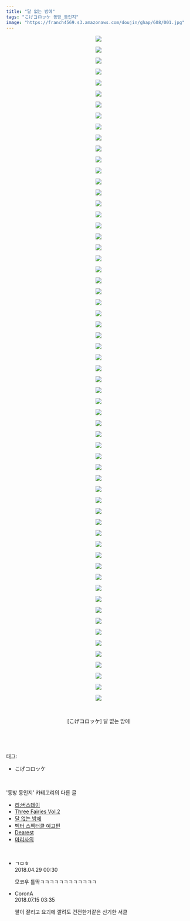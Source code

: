 ```yaml
---
title: "달 없는 밤에"
tags: "こげコロッケ 동방_동인지"
image: "https://franch4569.s3.amazonaws.com/doujin/ghap/608/001.jpg"
---
```

<div class="article">
<p style="text-align: center; clear: none; float: none;"><img src="{{ site.imgserver2 }}/ghap/608/001.jpg"/></p>
<p style="text-align: center; clear: none; float: none;"><img src="{{ site.imgserver2 }}/ghap/608/002.jpg"/></p>
<p style="text-align: center; clear: none; float: none;"><img src="{{ site.imgserver2 }}/ghap/608/003.jpg"/></p>
<p style="text-align: center; clear: none; float: none;"><img src="{{ site.imgserver2 }}/ghap/608/004.jpg"/></p>
<p style="text-align: center; clear: none; float: none;"><img src="{{ site.imgserver2 }}/ghap/608/005.jpg"/></p>
<p style="text-align: center; clear: none; float: none;"><img src="{{ site.imgserver2 }}/ghap/608/006.jpg"/></p>
<p style="text-align: center; clear: none; float: none;"><img src="{{ site.imgserver2 }}/ghap/608/007.jpg"/></p>
<p style="text-align: center; clear: none; float: none;"><img src="{{ site.imgserver2 }}/ghap/608/008.jpg"/></p>
<p style="text-align: center; clear: none; float: none;"><img src="{{ site.imgserver2 }}/ghap/608/009.jpg"/></p>
<p style="text-align: center; clear: none; float: none;"><img src="{{ site.imgserver2 }}/ghap/608/010.jpg"/></p>
<p style="text-align: center; clear: none; float: none;"><img src="{{ site.imgserver2 }}/ghap/608/011.jpg"/></p>
<p style="text-align: center; clear: none; float: none;"><img src="{{ site.imgserver2 }}/ghap/608/012.jpg"/></p>
<p style="text-align: center; clear: none; float: none;"><img src="{{ site.imgserver2 }}/ghap/608/013.jpg"/></p>
<p style="text-align: center; clear: none; float: none;"><img src="{{ site.imgserver2 }}/ghap/608/014.jpg"/></p>
<p style="text-align: center; clear: none; float: none;"><img src="{{ site.imgserver2 }}/ghap/608/015.jpg"/></p>
<p style="text-align: center; clear: none; float: none;"><img src="{{ site.imgserver2 }}/ghap/608/016.jpg"/></p>
<p style="text-align: center; clear: none; float: none;"><img src="{{ site.imgserver2 }}/ghap/608/017.jpg"/></p>
<p style="text-align: center; clear: none; float: none;"><img src="{{ site.imgserver2 }}/ghap/608/018.jpg"/></p>
<p style="text-align: center; clear: none; float: none;"><img src="{{ site.imgserver2 }}/ghap/608/019.jpg"/></p>
<p style="text-align: center; clear: none; float: none;"><img src="{{ site.imgserver2 }}/ghap/608/020.jpg"/></p>
<p style="text-align: center; clear: none; float: none;"><img src="{{ site.imgserver2 }}/ghap/608/021.jpg"/></p>
<p style="text-align: center; clear: none; float: none;"><img src="{{ site.imgserver2 }}/ghap/608/022.jpg"/></p>
<p style="text-align: center; clear: none; float: none;"><img src="{{ site.imgserver2 }}/ghap/608/023.jpg"/></p>
<p style="text-align: center; clear: none; float: none;"><img src="{{ site.imgserver2 }}/ghap/608/024.jpg"/></p>
<p style="text-align: center; clear: none; float: none;"><img src="{{ site.imgserver2 }}/ghap/608/025.jpg"/></p>
<p style="text-align: center; clear: none; float: none;"><img src="{{ site.imgserver2 }}/ghap/608/026.jpg"/></p>
<p style="text-align: center; clear: none; float: none;"><img src="{{ site.imgserver2 }}/ghap/608/027.jpg"/></p>
<p style="text-align: center; clear: none; float: none;"><img src="{{ site.imgserver2 }}/ghap/608/028.jpg"/></p>
<p style="text-align: center; clear: none; float: none;"><img src="{{ site.imgserver2 }}/ghap/608/029.jpg"/></p>
<p style="text-align: center; clear: none; float: none;"><img src="{{ site.imgserver2 }}/ghap/608/030.jpg"/></p>
<p style="text-align: center; clear: none; float: none;"><img src="{{ site.imgserver2 }}/ghap/608/031.jpg"/></p>
<p style="text-align: center; clear: none; float: none;"><img src="{{ site.imgserver2 }}/ghap/608/032.jpg"/></p>
<p style="text-align: center; clear: none; float: none;"><img src="{{ site.imgserver2 }}/ghap/608/033.jpg"/></p>
<p style="text-align: center; clear: none; float: none;"><img src="{{ site.imgserver2 }}/ghap/608/034.jpg"/></p>
<p style="text-align: center; clear: none; float: none;"><img src="{{ site.imgserver2 }}/ghap/608/035.jpg"/></p>
<p style="text-align: center; clear: none; float: none;"><img src="{{ site.imgserver2 }}/ghap/608/036.jpg"/></p>
<p style="text-align: center; clear: none; float: none;"><img src="{{ site.imgserver2 }}/ghap/608/037.jpg"/></p>
<p style="text-align: center; clear: none; float: none;"><img src="{{ site.imgserver2 }}/ghap/608/038.jpg"/></p>
<p style="text-align: center; clear: none; float: none;"><img src="{{ site.imgserver2 }}/ghap/608/039.jpg"/></p>
<p style="text-align: center; clear: none; float: none;"><img src="{{ site.imgserver2 }}/ghap/608/040.jpg"/></p>
<p style="text-align: center; clear: none; float: none;"><img src="{{ site.imgserver2 }}/ghap/608/041.jpg"/></p>
<p style="text-align: center; clear: none; float: none;"><img src="{{ site.imgserver2 }}/ghap/608/042.jpg"/></p>
<p style="text-align: center; clear: none; float: none;"><img src="{{ site.imgserver2 }}/ghap/608/043.jpg"/></p>
<p style="text-align: center; clear: none; float: none;"><img src="{{ site.imgserver2 }}/ghap/608/044.jpg"/></p>
<p style="text-align: center; clear: none; float: none;"><img src="{{ site.imgserver2 }}/ghap/608/045.jpg"/></p>
<p style="text-align: center; clear: none; float: none;"><img src="{{ site.imgserver2 }}/ghap/608/046.jpg"/></p>
<p style="text-align: center; clear: none; float: none;"><img src="{{ site.imgserver2 }}/ghap/608/047.jpg"/></p>
<p style="text-align: center; clear: none; float: none;"><img src="{{ site.imgserver2 }}/ghap/608/048.jpg"/></p>
<p style="text-align: center; clear: none; float: none;"><img src="{{ site.imgserver2 }}/ghap/608/049.jpg"/></p>
<p style="text-align: center; clear: none; float: none;"><img src="{{ site.imgserver2 }}/ghap/608/050.jpg"/></p>
<p style="text-align: center; clear: none; float: none;"><img src="{{ site.imgserver2 }}/ghap/608/051.jpg"/></p>
<p style="text-align: center; clear: none; float: none;"><img src="{{ site.imgserver2 }}/ghap/608/052.jpg"/></p>
<p style="text-align: center; clear: none; float: none;"><img src="{{ site.imgserver2 }}/ghap/608/053.jpg"/></p>
<p style="text-align: center; clear: none; float: none;"><img src="{{ site.imgserver2 }}/ghap/608/054.jpg"/></p>
<p style="text-align: center; clear: none; float: none;"><img src="{{ site.imgserver2 }}/ghap/608/055.jpg"/></p>
<p style="text-align: center; clear: none; float: none;"><img src="{{ site.imgserver2 }}/ghap/608/056.jpg"/></p>
<p style="text-align: center; clear: none; float: none;"><img src="{{ site.imgserver2 }}/ghap/608/057.jpg"/></p>
<p style="text-align: center; clear: none; float: none;"><img src="{{ site.imgserver2 }}/ghap/608/058.jpg"/></p>
<p style="text-align: center; clear: none; float: none;"><img src="{{ site.imgserver2 }}/ghap/608/059.jpg"/></p>
<p style="text-align: center; clear: none; float: none;"><img src="{{ site.imgserver2 }}/ghap/608/060.jpg"/></p>
<p style="text-align: center; clear: none; float: none;"><img src="{{ site.imgserver2 }}/ghap/608/061.jpg"/></p>
<p style="text-align: center; clear: none; float: none;"><br/></p>
<p style="text-align: center; clear: none; float: none;">[こげコロッケ] 달 없는 밤에</p>
<p><br/></p>
</div><br/>
<div class="tagTrail">
<p>태그: </p>
<ul>
<li>こげコロッケ</li>
</ul>
</div><br/>
<div class="another">
<p>'동방 동인지' 카테고리의 다른 글</p>
<ul>
<li><a href="/ghap_610">리:버스데이</a></li>
<li><a href="/ghap_609">Three Fairies Vol.2</a></li>
<li><a href="/ghap_608">달 없는 밤에</a></li>
<li><a href="/ghap_607">벡터 스펙터클 예고편</a></li>
<li><a href="/ghap_606">Dearest</a></li>
<li><a href="/ghap_605">마리사의</a></li>
</ul>
</div><br/>
<div class="cb_module cb_fluid">
<div class="cb_wrt cb_profile">
<div class="comment">
<ul>
<li class="cb_thumb_off" id="comment15246785">
<div class="cb_comment_area">
<div class="cb_info_area">
<div class="cb_section">
<span class="cb_nick_name">ㄱㅁㅎ</span>
</div>
<div class="cb_section">
<span class="cb_date">2018.04.29 00:30 </span>
</div>
</div>
<div class="cb_dsc_comment">
<p class="cb_dsc">
											모코우 틀딱ㅋㅋㅋㅋㅋㅋㅋㅋㅋㅋㅋㅋ
										</p>
</div>
</div></li>
<li class="cb_thumb_off" id="comment15286848">
<div class="cb_comment_area">
<div class="cb_info_area">
<div class="cb_section">
<span class="cb_nick_name">CoronA</span>
</div>
<div class="cb_section">
<span class="cb_date">2018.07.15 03:35 </span>
</div>
</div>
<div class="cb_dsc_comment">
<p class="cb_dsc">
											팔이 잘리고 요괴에 깔려도 건전한거같은 신기한 서클
										</p>
</div>
</div></li>
</ul>
</div>
</div><!-- commentList close -->
</div><br/>
